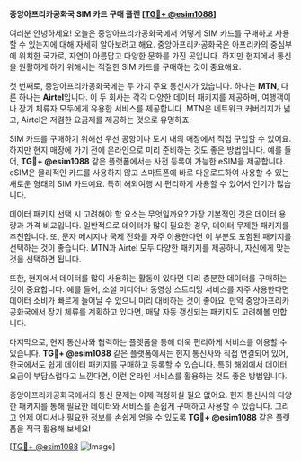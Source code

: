 **중앙아프리카공화국 SIM 카드 구매 플랜 [[TG💪+ @esim1088](https://t.me/s/esim1088)]**

여러분 안녕하세요! 오늘은 중앙아프리카공화국에서 어떻게 SIM 카드를 구매하고 사용할 수 있는지에 대해 자세히 알아보려고 해요. 중앙아프리카공화국은 아프리카의 중심부에 위치한 국가로, 자연이 아름답고 다양한 문화를 가진 곳입니다. 하지만 현지에서 통신을 원활하게 하기 위해서는 적절한 SIM 카드를 구매하는 것이 중요해요.

첫 번째로, 중앙아프리카공화국에는 두 가지 주요 통신사가 있습니다. 하나는 **MTN**, 다른 하나는 **Airtel**입니다. 이 두 회사는 각각 다양한 데이터 패키지를 제공하며, 여행객이나 장기 체류자 모두에게 유용한 서비스를 제공합니다. MTN은 네트워크 커버리지가 넓고, Airtel은 저렴한 요금제를 제공하는 것으로 유명하죠.

SIM 카드를 구매하기 위해선 우선 공항이나 도시 내의 매장에서 직접 구입할 수 있어요. 하지만 현지 매장에 가기 전에 온라인으로 미리 준비하는 것도 좋은 방법입니다. 예를 들어, **TG💪+ @esim1088** 같은 플랫폼에서는 사전 등록이 가능한 eSIM을 제공합니다. eSIM은 물리적인 카드를 사용하지 않고 스마트폰에 바로 다운로드하여 사용할 수 있는 새로운 형태의 SIM 카드예요. 특히 해외여행 시 편리하게 사용할 수 있어서 인기가 많습니다.

데이터 패키지 선택 시 고려해야 할 요소는 무엇일까요? 가장 기본적인 것은 데이터 용량과 가격 비교입니다. 일반적으로 데이터가 많이 필요한 경우, 데이터 무제한 패키지를 추천합니다. 또, 문자 메시지나 국제 전화를 자주 이용한다면 이 부분도 포함된 패키지를 선택하는 것이 좋습니다. MTN과 Airtel 모두 다양한 패키지를 제공하니, 자신에게 맞는 것을 선택하면 됩니다.

또한, 현지에서 데이터를 많이 사용하는 활동이 있다면 미리 충분한 데이터를 구매하는 것이 중요합니다. 예를 들어, 소셜 미디어나 동영상 스트리밍 서비스를 자주 사용한다면 데이터 소비가 빠르게 늘어날 수 있으니 미리 대비하는 것이 좋아요. 만약 중앙아프리카공화국에서 장기 체류를 계획하고 있다면, 매달 자동 갱신되는 패키지도 고려해볼 만합니다.

마지막으로, 현지 통신사와 협력하는 플랫폼을 통해 더욱 편리하게 서비스를 이용할 수 있습니다. **TG💪+ @esim1088** 같은 플랫폼에서는 현지 통신사와 직접 연결되어 있어, 한국에서도 쉽게 데이터 패키지를 구매하고 등록할 수 있습니다. 특히 해외에서 데이터 요금이 부담스럽다고 느낀다면, 이런 온라인 서비스를 활용하는 것도 좋은 방법입니다.

중앙아프리카공화국에서의 통신 문제는 이제 걱정하실 필요 없어요. 현지 통신사의 다양한 패키지를 통해 필요한 데이터와 서비스를 손쉽게 구매하고 사용할 수 있습니다. 그리고 언제 어디서나 필요한 정보를 손쉽게 얻을 수 있도록 **TG💪+ @esim1088** 같은 플랫폼을 적극 활용해 보세요!

[[TG💪+ @esim1088](https://t.me/s/esim1088) ![Image](https://i.postimg.cc/Y0z9fWf4/image.png)]